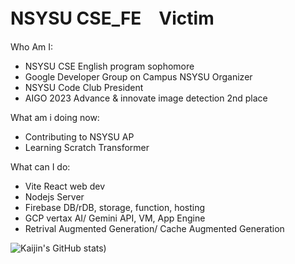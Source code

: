 

# NSYSU CSE_FE　Victim

Who Am I:
- NSYSU CSE English program sophomore
- Google Developer Group on Campus NSYSU Organizer
- NSYSU Code Club President
- AIGO 2023 Advance & innovate image detection 2nd place



What am i doing now:
- Contributing to NSYSU AP
- Learning Scratch Transformer


What can I do: 
- Vite React web dev
- Nodejs Server
- Firebase DB/rDB, storage, function, hosting
- GCP vertax AI/ Gemini API, VM, App Engine
- Retrival Augmented Generation/ Cache Augmented Generation
  

![Kaijin's GitHub stats](https://github-readme-stats.vercel.app/api?username=TWCkaijin&show_icons=true&theme=tokyonight&bg_color=22333B&title_color=&text_color=C6AC8F))
